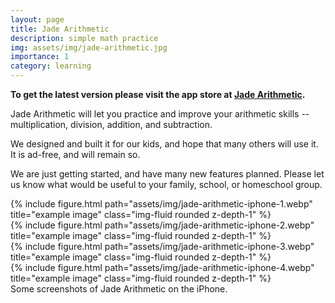 ```yaml
---
layout: page
title: Jade Arithmetic
description: simple math practice
img: assets/img/jade-arithmetic.jpg
importance: 1
category: learning
---
```


<b>To get the latest version please visit the app store at <a href="https://apps.apple.com/app/apple-store/id1667200478?pt=119369382&ct=atpsoft.com&mt=8" target="_blank">Jade Arithmetic</a>.</b>

Jade Arithmetic will let you practice and improve your arithmetic skills -- multiplication, division, addition, and subtraction.


We designed and built it for our kids, and hope that many others will use it. It is ad-free, and will remain so.


We are just getting started, and have many new features planned. Please let us know what would be useful to your family, school, or homeschool group.

<div class="row">
    <div class="col-sm mt-3 mt-md-0">
        {% include figure.html path="assets/img/jade-arithmetic-iphone-1.webp" title="example image" class="img-fluid rounded z-depth-1" %}
    </div>
    <div class="col-sm mt-3 mt-md-0">
        {% include figure.html path="assets/img/jade-arithmetic-iphone-2.webp" title="example image" class="img-fluid rounded z-depth-1" %}
    </div>
    <div class="col-sm mt-3 mt-md-0">
        {% include figure.html path="assets/img/jade-arithmetic-iphone-3.webp" title="example image" class="img-fluid rounded z-depth-1" %}
    </div>
        <div class="col-sm mt-3 mt-md-0">
        {% include figure.html path="assets/img/jade-arithmetic-iphone-4.webp" title="example image" class="img-fluid rounded z-depth-1" %}
    </div>
</div>
<div class="caption">
    Some screenshots of Jade Arithmetic on the iPhone.
</div>
